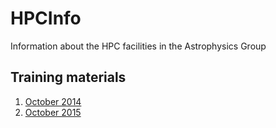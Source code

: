 # HPCInfo

Information about the HPC facilities in the Astrophysics Group

## Training materials

1. [October 2014](training/linux_hpc_workshop_oct_2014/README.md)
2. [October 2015](training/workshops_2015/README.md)

